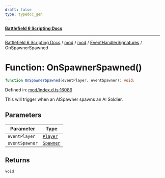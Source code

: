 ```yaml
---
draft: false
type: typedoc_gen
---
```


[**Battlefield 6 Scripting Docs**](../../../../_index.md)

***

[Battlefield 6 Scripting Docs](../../../../_index.md) / [mod](../../../_index.md) / [mod](../../_index.md) / [EventHandlerSignatures](../_index.md) / OnSpawnerSpawned

# Function: OnSpawnerSpawned()

```ts
function OnSpawnerSpawned(eventPlayer, eventSpawner): void;
```

Defined in: [mod/index.d.ts:16086](https://github.com/battlefield-portal-community/portal-docs/blob/ff09b2690670f74de7e97198022e5a97ff1161ff/generators/santiago/mod/index.d.ts#L16086)

This will trigger when an AISpawner spawns an AI Soldier.

## Parameters

| Parameter | Type |
| ------ | ------ |
| `eventPlayer` | [`Player`](../../Player/_index.md) |
| `eventSpawner` | [`Spawner`](../../Spawner/_index.md) |

## Returns

`void`
